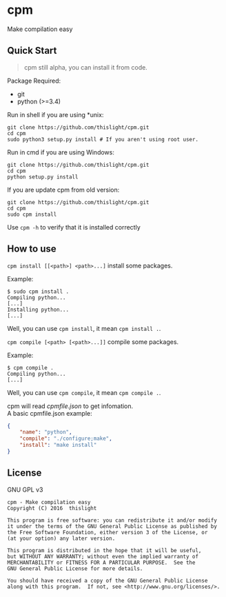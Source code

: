 # cpm
Make compilation easy

## Quick Start
> cpm still alpha, you can install it from code.

Package Required:
- git
- python (>=3.4)

Run in shell if you are using *unix:

````
git clone https://github.com/thislight/cpm.git
cd cpm
sudo python3 setup.py install # If you aren't using root user.
````


Run in cmd if you are using Windows:

````
git clone https://github.com/thislight/cpm.git
cd cpm
python setup.py install
````

If you are update cpm from old version:

````
git clone https://github.com/thislight/cpm.git
cd cpm
sudo cpm install
````

Use `cpm -h` to verify that it is installed correctly

## How to use
`cpm install [[<path>] <path>...]` install some packages.

Example:
````
$ sudo cpm install .
Compiling python...
[...]
Installing python...
[...]
````
Well, you can use `cpm install`, it mean `cpm install .`.


`cpm compile [<path> [<path>...]]` compile some packages.

Example:
````
$ cpm compile .
Compiling python...
[...]
````
Well, you can use `cpm compile`, it mean `cpm compile .`.


cpm will read *cpmfile.json* to get infomation.  
A basic cpmfile.json example:
````json
{
	"name": "python",
	"compile": "./configure;make",
	"install": "make install"
}
````

## License
GNU GPL v3

    cpm - Make compilation easy
    Copyright (C) 2016  thislight

    This program is free software: you can redistribute it and/or modify
    it under the terms of the GNU General Public License as published by
    the Free Software Foundation, either version 3 of the License, or
    (at your option) any later version.

    This program is distributed in the hope that it will be useful,
    but WITHOUT ANY WARRANTY; without even the implied warranty of
    MERCHANTABILITY or FITNESS FOR A PARTICULAR PURPOSE.  See the
    GNU General Public License for more details.

    You should have received a copy of the GNU General Public License
    along with this program.  If not, see <http://www.gnu.org/licenses/>.
